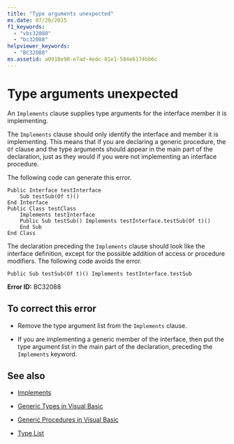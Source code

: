 ```yaml
---
title: "Type arguments unexpected"
ms.date: 07/20/2015
f1_keywords: 
  - "vbc32088"
  - "bc32088"
helpviewer_keywords: 
  - "BC32088"
ms.assetid: a0918e90-e7ad-4edc-81e1-584e6174bb6c
---
```

# Type arguments unexpected
An `Implements` clause supplies type arguments for the interface member it is implementing.  
  
 The `Implements` clause should only identify the interface and member it is implementing. This means that if you are declaring a generic procedure, the `Of` clause and the type arguments should appear in the main part of the declaration, just as they would if you were not implementing an interface procedure.  
  
 The following code can generate this error.  
  
```  
Public Interface testInterface  
    Sub testSub(Of t)()  
End Interface  
Public Class testClass  
    Implements testInterface  
    Public Sub testSub() Implements testInterface.testSub(Of t)()  
    End Sub  
End Class  
```  
  
 The declaration preceding the `Implements` clause should look like the interface definition, except for the possible addition of access or procedure modifiers. The following code avoids the error.  
  
```  
Public Sub testSub(Of t)() Implements testInterface.testSub  
```  
  
 **Error ID:** BC32088  
  
## To correct this error  
  
- Remove the type argument list from the `Implements` clause.  
  
- If you are implementing a generic member of the interface, then put the type argument list in the main part of the declaration, preceding the `Implements` keyword.  
  
## See also

- [Implements](../../visual-basic/language-reference/statements/implements-clause.md)

- [Generic Types in Visual Basic](../../visual-basic/programming-guide/language-features/data-types/generic-types.md)
- [Generic Procedures in Visual Basic](../../visual-basic/programming-guide/language-features/data-types/generic-procedures.md)
- [Type List](../../visual-basic/language-reference/statements/type-list.md)
